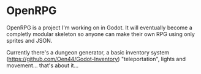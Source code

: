 # OpenRPG

OpenRPG is a project I'm working on in Godot. It will eventually become a completly modular skeleton so anyone can make their own RPG using only sprites and JSON.

Currently there's a dungeon generator, a basic inventory system (https://github.com/Oen44/Godot-Inventory) "teleportation", lights and movement... that's about it...
